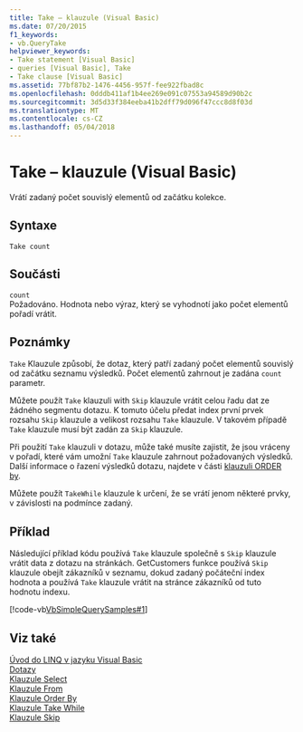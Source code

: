 ```yaml
---
title: Take – klauzule (Visual Basic)
ms.date: 07/20/2015
f1_keywords:
- vb.QueryTake
helpviewer_keywords:
- Take statement [Visual Basic]
- queries [Visual Basic], Take
- Take clause [Visual Basic]
ms.assetid: 77bf87b2-1476-4456-957f-fee922fbad8c
ms.openlocfilehash: 0dddb411af1b4ee269e091c07553a94589d90b2c
ms.sourcegitcommit: 3d5d33f384eeba41b2dff79d096f47ccc8d8f03d
ms.translationtype: MT
ms.contentlocale: cs-CZ
ms.lasthandoff: 05/04/2018
---
```

# <a name="take-clause-visual-basic"></a>Take – klauzule (Visual Basic)
Vrátí zadaný počet souvislý elementů od začátku kolekce.  
  
## <a name="syntax"></a>Syntaxe  
  
```  
Take count  
```  
  
## <a name="parts"></a>Součásti  
 `count`  
 Požadováno. Hodnota nebo výraz, který se vyhodnotí jako počet elementů pořadí vrátit.  
  
## <a name="remarks"></a>Poznámky  
 `Take` Klauzule způsobí, že dotaz, který patří zadaný počet elementů souvislý od začátku seznamu výsledků. Počet elementů zahrnout je zadána `count` parametr.  
  
 Můžete použít `Take` klauzuli with `Skip` klauzule vrátit celou řadu dat ze žádného segmentu dotazu. K tomuto účelu předat index první prvek rozsahu `Skip` klauzule a velikost rozsahu `Take` klauzule. V takovém případě `Take` klauzule musí být zadán za `Skip` klauzule.  
  
 Při použití `Take` klauzuli v dotazu, může také musíte zajistit, že jsou vráceny v pořadí, které vám umožní `Take` klauzule zahrnout požadovaných výsledků. Další informace o řazení výsledků dotazu, najdete v části [klauzuli ORDER by](../../../visual-basic/language-reference/queries/order-by-clause.md).  
  
 Můžete použít `TakeWhile` klauzule k určení, že se vrátí jenom některé prvky, v závislosti na podmínce zadaný.  
  
## <a name="example"></a>Příklad  
 Následující příklad kódu používá `Take` klauzule společně s `Skip` klauzule vrátit data z dotazu na stránkách. GetCustomers funkce používá `Skip` klauzule obejít zákazníků v seznamu, dokud zadaný počáteční index hodnota a používá `Take` klauzule vrátit na stránce zákazníků od tuto hodnotu indexu.  
  
 [!code-vb[VbSimpleQuerySamples#1](../../../visual-basic/language-reference/queries/codesnippet/VisualBasic/take-clause_1.vb)]  
  
## <a name="see-also"></a>Viz také  
 [Úvod do LINQ v jazyku Visual Basic](../../../visual-basic/programming-guide/language-features/linq/introduction-to-linq.md)  
 [Dotazy](../../../visual-basic/language-reference/queries/queries.md)  
 [Klauzule Select](../../../visual-basic/language-reference/queries/select-clause.md)  
 [Klauzule From](../../../visual-basic/language-reference/queries/from-clause.md)  
 [Klauzule Order By](../../../visual-basic/language-reference/queries/order-by-clause.md)  
 [Klauzule Take While](../../../visual-basic/language-reference/queries/take-while-clause.md)  
 [Klauzule Skip](../../../visual-basic/language-reference/queries/skip-clause.md)
